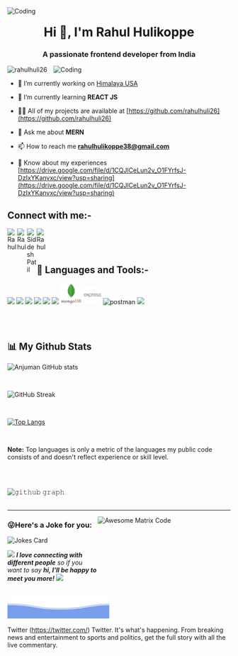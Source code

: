 <img align="left" alt="Coding" width="600" src="https://camo.githubusercontent.com/337c4e99eb112ec7e52d91f816b239a9381a5685ecad2e6b142a69e73e463d7e/68747470733a2f2f692e6962622e636f2f543142327066352f4d65726e2d6c6f676f2d7265706f2e706e67"/>
<!-- <img align="right" alt="Coding" width="400"  src="https://cdn.dribbble.com/users/330915/screenshots/3587000/10_coding_dribbble.gif"/> -->
<!-- <img align="left" margin-bottom: "20px"; margin-left:"20px" alt="Coding" width="400" src="https://cdn.dribbble.com/users/926537/screenshots/4502924/python-2.gif"/> -->
<!-- <img align="center"  src="https://readme-typing-svg.herokuapp.com?size=28&color=1B5D7AC4&lines=I'm+a+Full-Stack+Web+Developer.;Welcome+to+my+GitHub+Profile!"/> -->
<h1 align="center">Hi 👋, I'm Rahul Hulikoppe</h1>
<h3 align="center">A passionate frontend developer from India</h3>
<img align="right" alt="Coding" width="400" src="https://cdn.dribbble.com/users/1162077/screenshots/3848914/programmer.gif"/>


<p align="left"> <img src="https://komarev.com/ghpvc/?username=rahulhuli26&label=Profile%20views&color=0e75b6&style=flat" alt="rahulhuli26" /> </p>


- 🔭 I’m currently working on [Himalaya USA](https://courageous-panda-a97c46.netlify.app/)

- 🌱 I’m currently learning **REACT JS**

- 👨‍💻 All of my projects are available at [https://github.com/rahulhuli26](https://github.com/rahulhuli26)

- 💬 Ask me about **MERN**

- 📫 How to reach me **rahulhulikoppe38@gmail.com**

- 📄 Know about my experiences [https://drive.google.com/file/d/1CQJlCeLun2v_O1FYrfsJ-DzIxYKanvxc/view?usp=sharing](https://drive.google.com/file/d/1CQJlCeLun2v_O1FYrfsJ-DzIxYKanvxc/view?usp=sharing)
## Connect with me:-
<p align="left">

<a href="https://twitter.com/HulikoppeRahul">
  <img align="left" alt="Rahul" | Twitter" width="22px" src="https://cdn.jsdelivr.net/npm/simple-icons@v3/icons/twitter.svg" />
</a>
 
<a href="https://www.linkedin.com/in/rahul-hulikoppe-ab9a89171/">
  <img align="left" alt="Rahul" width="22px" src="https://cdn.jsdelivr.net/npm/simple-icons@v3/icons/linkedin.svg" />
</a>

<a href="https://www.instagram.com/anjuman1602/">
  <img align="left" alt="Siddesh Patil" width="22px" src="https://cdn.jsdelivr.net/npm/simple-icons@v3/icons/instagram.svg" />
</a>

<a href="">
  <img align="left" alt="Rahul" width="22px" src="https://cdn-icons-png.flaticon.com/512/25/25231.png" />
</a>

<br />
<br />
<br />                                                                                                                     



## 🚀 Languages and Tools:-

<p align="left"> 
<img src="https://img.icons8.com/color/48/000000/html-5.png"/>  
    <img src="https://img.icons8.com/color/48/000000/css3.png"/>
   <img src="https://img.icons8.com/color/48/000000/javascript.png"/>
  <img src="https://img.icons8.com/color/48/000000/react-native.png"/>  
  <img src="https://img.icons8.com/color/48/000000/redux.png"/> 
     <img src="https://img.icons8.com/color/48/000000/nodejs.png"/>
    <img src="https://raw.githubusercontent.com/devicons/devicon/master/icons/mongodb/mongodb-original-wordmark.svg" alt="mongodb" width="48" height="48"/>
     <img src="https://raw.githubusercontent.com/devicons/devicon/master/icons/express/express-original-wordmark.svg" alt="express" width="40" height="40"/> 
  <img src="https://www.vectorlogo.zone/logos/getpostman/getpostman-icon.svg" alt="postman" width="45" height="45"/> 
   <img src="https://img.icons8.com/color/48/000000/git.png"/> 
  
</p>

</br>
</br>

## 📊 My Github Stats

![Anjuman GitHub stats](https://github-readme-stats.vercel.app/api?username=rahulhuli26&show_icons=true&theme=radical) 

</br>


![GitHub Streak](https://github-readme-streak-stats.herokuapp.com/?user=rahulhuli26&theme=radical) 

</br>

[![Top Langs](https://github-readme-stats.vercel.app/api/top-langs/?username=rahulhuli26&layout=compact&text_color=daf7dc&bg_color=151515)](https://github.com/Coolasid/github-readme-stats)

</br>




<b>Note:</b> Top languages is only a metric of the languages my public code consists of and doesn't reflect experience or skill level.


<br/>
<br/>

![𝚐𝚒𝚝𝚑𝚞𝚋 𝚐𝚛𝚊𝚙𝚑](https://activity-graph.herokuapp.com/graph?username=rahulhuli26&theme=gruvbox&hide_border=true&area=true)
<br/>
<br/>

</p>
                                                            
<hr clear="both">

<img src = 'https://github.com/MarikIshtar007/MarikIshtar007/blob/master/images/matrix.gif' alt = 'Awesome Matrix Code' align='right' height=180px width="300px"/>

### 😜Here's a Joke for you:
<img src="https://readme-jokes.vercel.app/api" alt="Jokes Card" />

<img src="https://media.giphy.com/media/LnQjpWaON8nhr21vNW/giphy.gif" width="60"> <em><b>I love connecting with different people</b> so if you want to say <b>hi, I'll be happy to meet you more!</b></em> <img src="https://media.giphy.com/media/7j2hfyeVcDtf2/giphy.gif" width="50" />
  
![](https://github.com/amandewatnitrr/amandewatnitrr/blob/main/imgs/bottom_header.svg)

Twitter (https://twitter.com/)
Twitter. It's what's happening.
From breaking news and entertainment to sports and politics, get the full story with all the live commentary.
